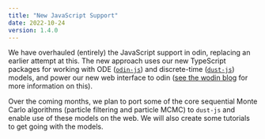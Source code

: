 ```yaml
---
title: "New JavaScript Support"
date: 2022-10-24
version: 1.4.0
---
```


We have overhauled (entirely) the JavaScript support in odin, replacing an earlier attempt at this. The new approach uses our new TypeScript packages for working with ODE ([`odin-js`](https://mrc-ide.github.io/odin-js/)) and discrete-time ([`dust-js`](https://mrc-ide.github.io/dust-js/)) models, and power our new web interface to odin ([see the wodin blog](https://reside-ic.github.io/wodin-news/about/) for more information on this).

Over the coming months, we plan to port some of the core sequential Monte Carlo algorithms (particle filtering and particle MCMC) to `dust-js` and enable use of these models on the web. We will also create some tutorials to get going with the models.
